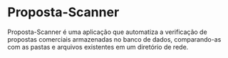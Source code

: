 # Proposta-Scanner
Proposta-Scanner é uma aplicação que automatiza a verificação de propostas comerciais armazenadas no banco de dados, comparando-as com as pastas e arquivos existentes em um diretório de rede.
